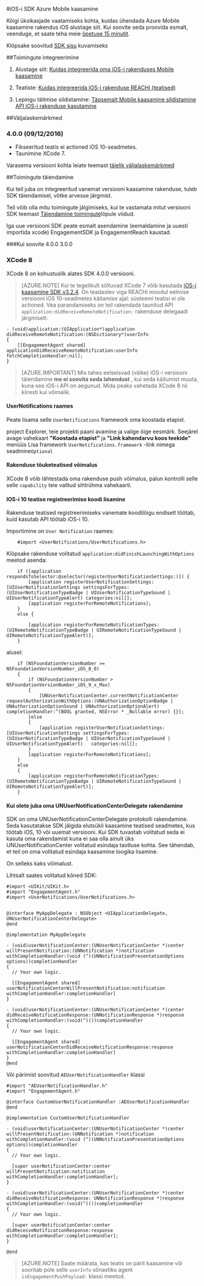 <properties
    pageTitle="Azure'i Mobile kaasamine iOS SDK ülevaade | Microsoft Azure'i"
    description="Uusimate värskenduste ja toimingute iOS-i SDK Azure Mobile kaasamine"
    services="mobile-engagement"
    documentationCenter="mobile"
    authors="piyushjo"
    manager="erikre"
    editor="" />

<tags
    ms.service="mobile-engagement"
    ms.workload="mobile"
    ms.tgt_pltfrm="mobile-ios"
    ms.devlang="objective-c"
    ms.topic="article"
    ms.date="09/14/2016"
    ms.author="piyushjo" />

#<a name="ios-sdk-for-azure-mobile-engagement"></a>iOS-i SDK Azure Mobile kaasamine

Kõigi üksikasjade vaatamiseks kohta, kuidas ühendada Azure Mobile kaasamine rakendus iOS alustage siit. Kui soovite seda proovida esmalt, veenduge, et saate teha meie [õpetuse 15 minutit](mobile-engagement-ios-get-started.md).

Klõpsake soovitud [SDK sisu](mobile-engagement-ios-sdk-content.md) kuvamiseks

##<a name="integration-procedures"></a>Toimingute integreerimine
1. Alustage siit: [Kuidas integreerida oma iOS-i rakenduses Mobile kaasamine](mobile-engagement-ios-integrate-engagement.md)

2. Teatiste: [Kuidas integreerida iOS-i rakenduse REACHi (teatised)](mobile-engagement-ios-integrate-engagement-reach.md)

3. Lepingu täitmise sildistamine: [Täpsemalt Mobile kaasamine sildistamine API iOS-i rakenduse kasutamine](mobile-engagement-ios-use-engagement-api.md)


##<a name="release-notes"></a>Väljalaskemärkmed

### <a name="400-09122016"></a>4.0.0 (09/12/2016)

-   Fikseeritud teatis ei actioned iOS 10-seadmetes.
-   Taunimine XCode 7.

Varasema versiooni kohta leiate teemast [täielik väljalaskemärkmed](mobile-engagement-ios-release-notes.md)

##<a name="upgrade-procedures"></a>Toimingute täiendamine

Kui teil juba on integreeritud vanemat versiooni kaasamine rakenduse, tuleb SDK täiendamisel, võtke arvesse järgmist.

Teil võib olla mitu toimingute jälgimiseks, kui te vastamata mitut versiooni SDK teemast [Täiendamine toimingute](mobile-engagement-ios-upgrade-procedure.md)lõpule viidud.

Iga uue versiooni SDK peate esmalt asendamine (eemaldamine ja uuesti importida xcode) EngagementSDK ja EngagementReach kaustad.

###<a name="from-300-to-400"></a>Kui soovite 4.0.0 3.0.0

### <a name="xcode-8"></a>XCode 8
XCode 8 on kohustuslik alates SDK 4.0.0 versiooni.

> [AZURE.NOTE] Kui te tegelikult sõltuvad XCode 7 võib kasutada [iOS-i kaasamine SDK v3.2.4](https://aka.ms/r6oouh). On teadaolev viga REACHi moodul eelmise versiooni iOS 10-seadmetes käitamise ajal: süsteemi teatisi ei ole actioned. Vea parandamiseks on teil rakendada taunitud API `application:didReceiveRemoteNotification:` rakenduse delegaadi järgmiselt:

    - (void)application:(UIApplication*)application
    didReceiveRemoteNotification:(NSDictionary*)userInfo
    {
        [[EngagementAgent shared] applicationDidReceiveRemoteNotification:userInfo fetchCompletionHandler:nil];
    }

> [AZURE.IMPORTANT] Mis tahes eelseisvad (väike) iOS-i versiooni täiendamine **me ei soovita seda lahendust** , kui seda käitumist muuta, kuna see iOS-i API on aegunud. Mida peaks vahetada XCode 8 nii kiiresti kui võimalik.

#### <a name="usernotifications-framework"></a>UserNotifications raames
Peate lisama selle `UserNotifications` framework oma koostada etapist.

project Explorer, teie projekti paani avamine ja valige õige eesmärk. Seejärel avage vahekaart **"Koostada etapist"** ja **"Link kahendarvu koos teekide"** menüüs Lisa framework `UserNotifications.framework` -link nimega seadmine`Optional`

#### <a name="application-push-capability"></a>Rakenduse tõuketeatised võimalus
XCode 8 võib lähtestada oma rakenduse push võimalus, palun kontrolli selle selle `capability` teie valitud sihtrühma vahekaarti.

#### <a name="add-the-new-ios-10-notification-registration-code"></a>IOS-i 10 teatise registreerimise koodi lisamine
Rakenduse teatised registreerimiseks vanemate koodilõigu endiselt töötab, kuid kasutab API töötab iOS-i 10. 

Importimine on `User Notification` raames:

        #import <UserNotifications/UserNotifications.h>

Klõpsake rakenduse volitatud `application:didFinishLaunchingWithOptions` meetod asenda:

        if ([application respondsToSelector:@selector(registerUserNotificationSettings:)]) {
            [application registerUserNotificationSettings:[UIUserNotificationSettings settingsForTypes:(UIUserNotificationTypeBadge | UIUserNotificationTypeSound | UIUserNotificationTypeAlert) categories:nil]];
            [application registerForRemoteNotifications];
        }
        else {

            [application registerForRemoteNotificationTypes:(UIRemoteNotificationTypeBadge | UIRemoteNotificationTypeSound | UIRemoteNotificationTypeAlert)];
        }

alusel:

        if (NSFoundationVersionNumber >= NSFoundationVersionNumber_iOS_8_0)
        {
            if (NSFoundationVersionNumber > NSFoundationVersionNumber_iOS_9_x_Max)
            {
                [UNUserNotificationCenter.currentNotificationCenter requestAuthorizationWithOptions:(UNAuthorizationOptionBadge | UNAuthorizationOptionSound | UNAuthorizationOptionAlert) completionHandler:^(BOOL granted, NSError * _Nullable error) {}];
            }else
            {
                [application registerUserNotificationSettings:[UIUserNotificationSettings settingsForTypes:(UIUserNotificationTypeBadge | UIUserNotificationTypeSound | UIUserNotificationTypeAlert)   categories:nil]];
            }
            [application registerForRemoteNotifications];
        }
        else
        {
            [application registerForRemoteNotificationTypes:(UIRemoteNotificationTypeBadge | UIRemoteNotificationTypeSound | UIRemoteNotificationTypeAlert)];
        }

#### <a name="if-you-already-have-your-own-unusernotificationcenterdelegate-implementation"></a>Kui olete juba oma UNUserNotificationCenterDelegate rakendamine

SDK on oma UNUserNotificationCenterDelegate protokolli rakendamine. Seda kasutatakse SDK jälgida elutsükli kaasamine teatised seadmetes, kus töötab iOS, 10 või uuemat versiooni. Kui SDK tuvastab volitatud seda ei kasuta oma rakendamist kuna ei saa olla ainult üks UNUserNotificationCenter volitatud esindaja taotluse kohta. See tähendab, et teil on oma volitatud esindaja kaasamine loogika lisamine.

On selleks kaks võimalust.

Lihtsalt saates volitatud kõned SDK:

    #import <UIKit/UIKit.h>
    #import "EngagementAgent.h"
    #import <UserNotifications/UserNotifications.h>


    @interface MyAppDelegate : NSObject <UIApplicationDelegate, UNUserNotificationCenterDelegate>
    @end

    @implementation MyAppDelegate

    - (void)userNotificationCenter:(UNUserNotificationCenter *)center willPresentNotification:(UNNotification *)notification withCompletionHandler:(void (^)(UNNotificationPresentationOptions options))completionHandler
    {
      // Your own logic.

      [[EngagementAgent shared] userNotificationCenterWillPresentNotification:notification withCompletionHandler:completionHandler]
    }

    - (void)userNotificationCenter:(UNUserNotificationCenter *)center didReceiveNotificationResponse:(UNNotificationResponse *)response withCompletionHandler:(void(^)())completionHandler
    {
      // Your own logic.

      [[EngagementAgent shared] userNotificationCenterDidReceiveNotificationResponse:response withCompletionHandler:completionHandler]
    }
    @end

Või pärimist soovitud `AEUserNotificationHandler` klassi

    #import "AEUserNotificationHandler.h"
    #import "EngagementAgent.h"

    @interface CustomUserNotificationHandler :AEUserNotificationHandler
    @end

    @implementation CustomUserNotificationHandler

    - (void)userNotificationCenter:(UNUserNotificationCenter *)center willPresentNotification:(UNNotification *)notification withCompletionHandler:(void (^)(UNNotificationPresentationOptions options))completionHandler
    {
      // Your own logic.

      [super userNotificationCenter:center willPresentNotification:notification withCompletionHandler:completionHandler];
    }

    - (void)userNotificationCenter:(UNUserNotificationCenter *)center didReceiveNotificationResponse: UNNotificationResponse *)response withCompletionHandler:(void(^)())completionHandler
    {
      // Your own logic.

      [super userNotificationCenter:center didReceiveNotificationResponse:response withCompletionHandler:completionHandler];
    }

    @end

> [AZURE.NOTE] Saate määrata, kas teatis on pärit kaasamine või sooritab pole selle `userInfo` sõnastiku agent `isEngagementPushPayload:` klassi meetod.